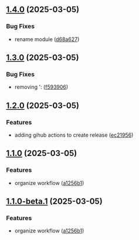 ## [1.4.0](https://github.com/LerianStudio/auth-lib/compare/v1.3.0...v1.4.0) (2025-03-05)


### Bug Fixes

* rename module ([d68a627](https://github.com/LerianStudio/auth-lib/commit/d68a627590ebda62496dd604658c66edc074ed29))

## [1.3.0](https://github.com/LerianStudio/auth-lib/compare/v1.2.0...v1.3.0) (2025-03-05)


### Bug Fixes

* removing ': ([f593906](https://github.com/LerianStudio/auth-lib/commit/f59390685bfde1d12cad3d141f82954fea4e8823))

## [1.2.0](https://github.com/LerianStudio/auth-sdk/compare/v1.1.0...v1.2.0) (2025-03-05)


### Features

* adding gihub actions to create release ([ec21956](https://github.com/LerianStudio/auth-sdk/commit/ec21956ae8679916140810b9c25f566d8359969f))

## [1.1.0](https://github.com/LerianStudio/auth-sdk/compare/v1.0.10...v1.1.0) (2025-03-05)


### Features

* organize workflow ([a1256b1](https://github.com/LerianStudio/auth-sdk/commit/a1256b19e8db9897ef894d3dc481792e38de6de0))

## [1.1.0-beta.1](https://github.com/LerianStudio/auth-sdk/compare/v1.0.10...v1.1.0-beta.1) (2025-03-05)


### Features

* organize workflow ([a1256b1](https://github.com/LerianStudio/auth-sdk/commit/a1256b19e8db9897ef894d3dc481792e38de6de0))

